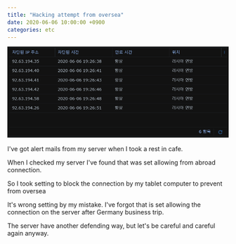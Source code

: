 ```yaml
---
title: "Hacking attempt from oversea"
date: 2020-06-06 10:00:00 +0900
categories: etc
---
```


![log](/upload/200606-upload.png "log")

I've got alert mails from my server when I took a rest in cafe.

When I checked my server I've found that was set allowing from abroad connection.

So I took setting to block the connection by my tablet computer to prevent from oversea

It's wrong setting by my mistake. I've forgot that is set allowing the connection on the server after Germany business trip.

The server have another defending way, but let's be careful and careful again anyway.
